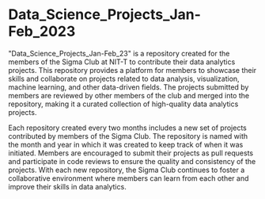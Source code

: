 # Data_Science_Projects_Jan-Feb_2023
"Data_Science_Projects_Jan-Feb_23" is a repository created for the members of the Sigma Club at NIT-T to contribute their data analytics projects. This repository provides a platform for members to showcase their skills and collaborate on projects related to data analysis, visualization, machine learning, and other data-driven fields. The projects submitted by members are reviewed by other members of the club and merged into the repository, making it a curated collection of high-quality data analytics projects.

Each repository created every two months includes a new set of projects contributed by members of the Sigma Club. The repository is named with the month and year in which it was created to keep track of when it was initiated. Members are encouraged to submit their projects as pull requests and participate in code reviews to ensure the quality and consistency of the projects. With each new repository, the Sigma Club continues to foster a collaborative environment where members can learn from each other and improve their skills in data analytics.






